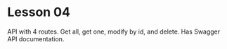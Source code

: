 # Lesson 04

API with 4 routes. Get all, get one, modify by id, and delete.
Has Swagger API documentation.
